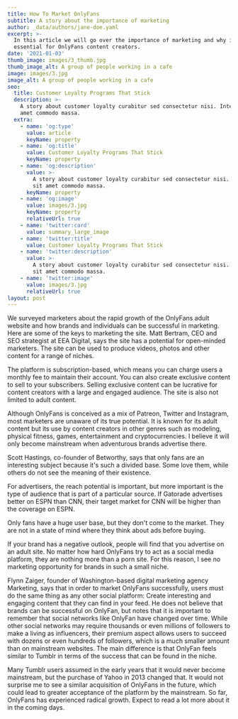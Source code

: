 ```yaml
---
title: How To Market OnlyFans
subtitle: A story about the importance of marketing
author: _data/authors/jane-doe.yaml
excerpt: >-
  In this article we will go over the importance of marketing and why it is
  essential for OnlyFans content creators.
date: '2021-01-03'
thumb_image: images/3_thumb.jpg
thumb_image_alt: A group of people working in a cafe
image: images/3.jpg
image_alt: A group of people working in a cafe
seo:
  title: Customer Loyalty Programs That Stick
  description: >-
    A story about customer loyalty curabitur sed consectetur nisi. Integer sit
    amet commodo massa.
  extra:
    - name: 'og:type'
      value: article
      keyName: property
    - name: 'og:title'
      value: Customer Loyalty Programs That Stick
      keyName: property
    - name: 'og:description'
      value: >-
        A story about customer loyalty curabitur sed consectetur nisi. Integer
        sit amet commodo massa.
      keyName: property
    - name: 'og:image'
      value: images/3.jpg
      keyName: property
      relativeUrl: true
    - name: 'twitter:card'
      value: summary_large_image
    - name: 'twitter:title'
      value: Customer Loyalty Programs That Stick
    - name: 'twitter:description'
      value: >-
        A story about customer loyalty curabitur sed consectetur nisi. Integer
        sit amet commodo massa.
    - name: 'twitter:image'
      value: images/3.jpg
      relativeUrl: true
layout: post
---
```

We surveyed marketers about the rapid growth of the OnlyFans adult website and how brands and individuals can be successful in marketing. Here are some of the keys to marketing the site. Matt Bertram, CEO and SEO strategist at EEA Digital, says the site has a potential for open-minded marketers. The site can be used to produce videos, photos and other content for a range of niches.

The platform is subscription-based, which means you can charge users a monthly fee to maintain their account. You can also create exclusive content to sell to your subscribers. Selling exclusive content can be lucrative for content creators with a large and engaged audience. The site is also not limited to adult content.

Although OnlyFans is conceived as a mix of Patreon, Twitter and Instagram, most marketers are unaware of its true potential. It is known for its adult content but its use by content creators in other genres such as modeling, physical fitness, games, entertainment and cryptocurrencies. I believe it will only become mainstream when adventurous brands advertise there.

Scott Hastings, co-founder of Betworthy, says that only fans are an interesting subject because it's such a divided base. Some love them, while others do not see the meaning of their existence.

For advertisers, the reach potential is important, but more important is the type of audience that is part of a particular source. If Gatorade advertises better on ESPN than CNN, their target market for CNN will be higher than the coverage on ESPN.

Only fans have a huge user base, but they don't come to the market. They are not in a state of mind where they think about ads before buying.

If your brand has a negative outlook, people will find that you advertise on an adult site. No matter how hard OnlyFans try to act as a social media platform, they are nothing more than a porn site. For this reason, I see no marketing opportunity for brands in such a small niche.

Flynn Zaiger, founder of Washington-based digital marketing agency Marketing, says that in order to market OnlyFans successfully, users must do the same thing as any other social platform: Create interesting and engaging content that they can find in your feed. He does not believe that brands can be successful on OnlyFan, but notes that it is important to remember that social networks like OnlyFan have changed over time. While other social networks may require thousands or even millions of followers to make a living as influencers, their premium aspect allows users to succeed with dozens or even hundreds of followers, which is a much smaller amount than on mainstream websites. The main difference is that OnlyFan feels similar to Tumblr in terms of the success that can be found in the niche.

Many Tumblr users assumed in the early years that it would never become mainstream, but the purchase of Yahoo in 2013 changed that. It would not surprise me to see a similar acquisition of OnlyFans in the future, which could lead to greater acceptance of the platform by the mainstream. So far, OnlyFans has experienced radical growth. Expect to read a lot more about it in the coming days.
